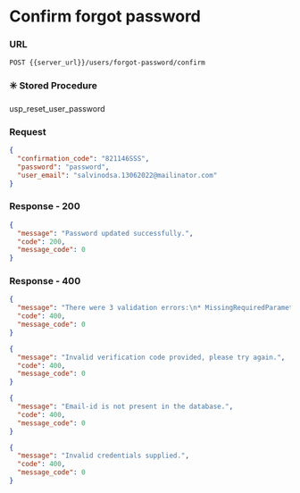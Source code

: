 # Confirm forgot password

### URL

```:no-line-numbers
POST {{server_url}}/users/forgot-password/confirm
```

### :eight_spoked_asterisk: Stored Procedure

<div class="custom-container tip">
<p>usp_reset_user_password</p>
</div>

### Request

```json
{
  "confirmation_code": "821146SSS",
  "password": "password",
  "user_email": "salvinodsa.13062022@mailinator.com"
}
```

### Response - 200

```json
{
  "message": "Password updated successfully.",
  "code": 200,
  "message_code": 0
}
```

### Response - 400

<CodeGroup>
<CodeGroupItem title="Validation Error" active>

```json
{
  "message": "There were 3 validation errors:\n* MissingRequiredParameter: Missing required key 'Username' in params\n* MissingRequiredParameter: Missing required key 'ConfirmationCode' in params\n* MissingRequiredParameter: Missing required key 'Password' in params",
  "code": 400,
  "message_code": 0
}
```

</CodeGroupItem>
<CodeGroupItem title="Invalid Code">

```json
{
  "message": "Invalid verification code provided, please try again.",
  "code": 400,
  "message_code": 0
}
```

</CodeGroupItem>
<CodeGroupItem title="Invalid Email">

```json
{
  "message": "Email-id is not present in the database.",
  "code": 400,
  "message_code": 0
}
```

</CodeGroupItem>
<CodeGroupItem title="Invalid Credentials">

```json
{
  "message": "Invalid credentials supplied.",
  "code": 400,
  "message_code": 0
}
```

</CodeGroupItem>
</CodeGroup>
